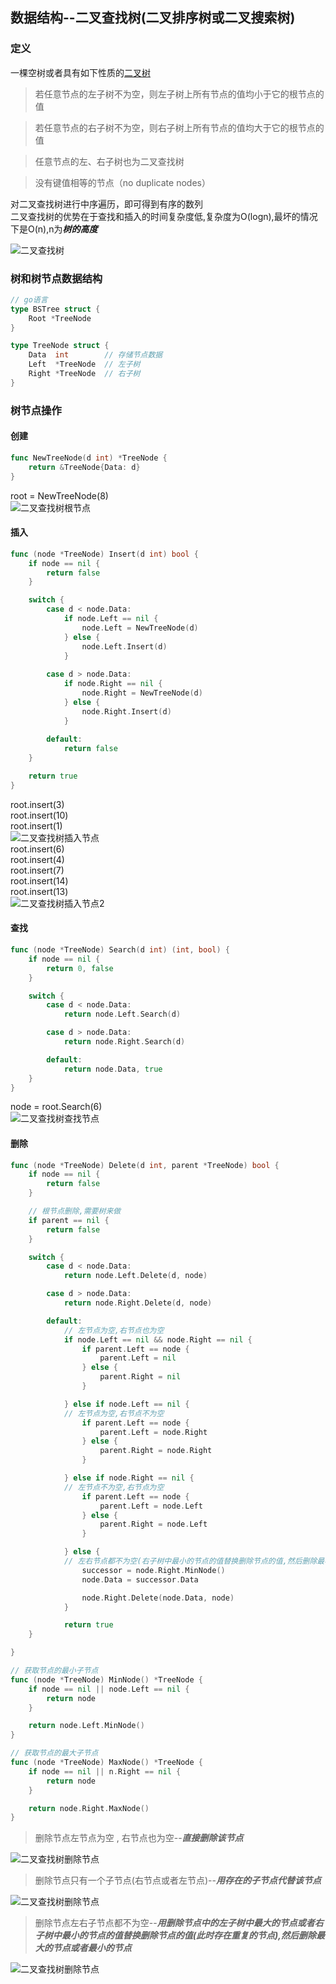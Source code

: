 ## 数据结构--二叉查找树(二叉排序树或二叉搜索树)
### 定义
一棵空树或者具有如下性质的[二叉树](1.binaryTree.md)
> 若任意节点的左子树不为空，则左子树上所有节点的值均小于它的根节点的值

> 若任意节点的右子树不为空，则右子树上所有节点的值均大于它的根节点的值

> 任意节点的左、右子树也为二叉查找树

> 没有键值相等的节点（no duplicate nodes）

对二叉查找树进行中序遍历，即可得到有序的数列<br>
二叉查找树的优势在于查找和插入的时间复杂度低,复杂度为O(logn),最坏的情况下是O(n),n为***树的高度***

![二叉查找树](../../imgs/bst.png "二叉查找树")

### 树和树节点数据结构
```go
// go语言
type BSTree struct {
    Root *TreeNode
}

type TreeNode struct {
    Data  int        // 存储节点数据
    Left  *TreeNode  // 左子树
    Right *TreeNode  // 右子树
}
```

### 树节点操作
#### 创建
```go
func NewTreeNode(d int) *TreeNode {
    return &TreeNode{Data: d}
}
```

root = NewTreeNode(8)<br>
![二叉查找树根节点](../../imgs/bst1.png "二叉查找树根节点")

#### 插入
```go
func (node *TreeNode) Insert(d int) bool {
    if node == nil {
        return false
    }

    switch {
        case d < node.Data:
            if node.Left == nil {
                node.Left = NewTreeNode(d)
            } else {
                node.Left.Insert(d)
            }
        
        case d > node.Data:
            if node.Right == nil {
                node.Right = NewTreeNode(d)
            } else {
                node.Right.Insert(d)
            }
        
        default:
            return false
    }

    return true
}
```

root.insert(3)<br>
root.insert(10)<br>
root.insert(1)<br>
![二叉查找树插入节点](../../imgs/bst_insert.png "二叉查找树插入节点")<br>
root.insert(6)<br>
root.insert(4)<br>
root.insert(7)<br>
root.insert(14)<br>
root.insert(13)<br>
![二叉查找树插入节点2](../../imgs/bst_insert2.png "二叉查找树插入节点2")

#### 查找
```go
func (node *TreeNode) Search(d int) (int, bool) {
    if node == nil {
        return 0, false
    }

    switch {
        case d < node.Data:
            return node.Left.Search(d)

        case d > node.Data:
            return node.Right.Search(d)

        default:
            return node.Data, true
    }
}
```

node = root.Search(6)<br>
![二叉查找树查找节点](../../imgs/bst_search.png "二叉查找树查找节点")

#### 删除
```go
func (node *TreeNode) Delete(d int, parent *TreeNode) bool {
    if node == nil {
        return false
    }

    // 根节点删除,需要树来做
    if parent == nil {
        return false
    }

    switch {
        case d < node.Data:
            return node.Left.Delete(d, node)

        case d > node.Data:
            return node.Right.Delete(d, node)

        default:
            // 左节点为空,右节点也为空
            if node.Left == nil && node.Right == nil {
                if parent.Left == node {
                    parent.Left = nil
                } else {
                    parent.Right = nil
                }

            } else if node.Left == nil {
            // 左节点为空,右节点不为空
                if parent.Left == node {
                    parent.Left = node.Right
                } else {
                    parent.Right = node.Right
                }

            } else if node.Right == nil {
            // 左节点不为空,右节点为空
                if parent.Left == node {
                    parent.Left = node.Left
                } else {
                    parent.Right = node.Left
                }

            } else {
            // 左右节点都不为空(右子树中最小的节点的值替换删除节点的值,然后删除最小的节点)
                successor = node.Right.MinNode()
                node.Data = successor.Data

                node.Right.Delete(node.Data, node)
            }

            return true
    }

}
```

```go
// 获取节点的最小子节点
func (node *TreeNode) MinNode() *TreeNode {
    if node == nil || node.Left == nil {
        return node
    }

    return node.Left.MinNode()
}

// 获取节点的最大子节点
func (node *TreeNode) MaxNode() *TreeNode {
    if node == nil || n.Right == nil {
        return node
    }

    return node.Right.MaxNode()
}

```

> 删除节点左节点为空 , 右节点也为空--***直接删除该节点***

![二叉查找树删除节点](../../imgs/bst_delete.png "二叉查找树删除节点")

> 删除节点只有一个子节点(右节点或者左节点)--***用存在的子节点代替该节点***

![二叉查找树删除节点](../../imgs/bst_delete2.png "二叉查找树删除节点")

> 删除节点左右子节点都不为空--***用删除节点中的左子树中最大的节点或者右子树中最小的节点的值替换删除节点的值(此时存在重复的节点),然后删除最大的节点或者最小的节点***

![二叉查找树删除节点](../../imgs/bst_delete3.png "二叉查找树删除节点")